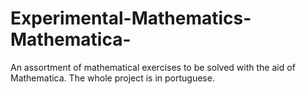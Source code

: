 # Experimental-Mathematics-Mathematica-
An assortment of mathematical exercises to be solved with the aid of Mathematica.
The whole project is in portuguese.
